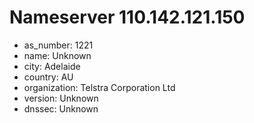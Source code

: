 # Nameserver 110.142.121.150

* as_number: 1221
* name: Unknown
* city: Adelaide
* country: AU
* organization: Telstra Corporation Ltd
* version: Unknown
* dnssec: Unknown
